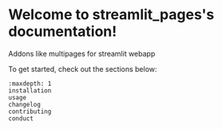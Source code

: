 # Welcome to streamlit_pages's documentation!

Addons like multipages for streamlit webapp

To get started, check out the sections below:

```{toctree}
:maxdepth: 1
installation
usage
changelog
contributing
conduct
```